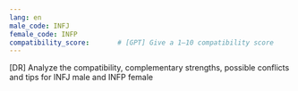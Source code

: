 ```yaml
---
lang: en
male_code: INFJ
female_code: INFP
compatibility_score:       # [GPT] Give a 1–10 compatibility score
---
```


[DR] Analyze the compatibility, complementary strengths, possible conflicts and tips for INFJ male and INFP female

